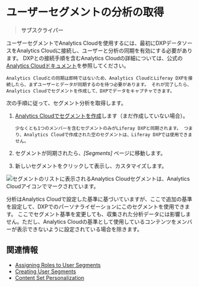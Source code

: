 # ユーザーセグメントの分析の取得

> **サブスクライバー**

ユーザーセグメントでAnalytics Cloudを使用するには、最初にDXPデータソースをAnalytics Cloudに接続し、ユーザーと分析の同期を有効にする必要があります。 DXPとの接続手順を含むAnalytics Cloudの詳細については、公式の[Analytics Cloudドキュメント](https://help.liferay.com/hc/en-us/categories/360000872551)を参照してください。

```{important}
Analytics Cloudとの同期は即時ではないため、Analytics CloudとLiferay DXPを接続したら、まずユーザーとデータが同期するのを待つ必要があります。 それが完了したら、Analytics Cloudでセグメントを作成して、DXPでデータをキャプチャできます。
```

次の手順に従って、セグメント分析を取得します。

1.  [Analytics Cloudでセグメントを作成](https://help.liferay.com/hc/en-us/articles/360006947671-Creating-Segments)します（まだ作成していない場合）。

    ```{note}
    少なくとも1つのメンバーを含むセグメントのみがLiferay DXPと同期されます。 つまり、Analytics Cloudで作成された空のセグメントは、Liferay DXPでは使用できません。
    ```

2.  セグメントが同期されたら、*[Segments]* ページに移動します。

3.  新しいセグメントをクリックして表示し、カスタマイズします。

![セグメントのリストに表示されるAnalytics Cloudセグメントは、Analytics Cloudアイコンでマークされています。](./getting-analytics-for-user-segments/images/01.png)

分析はAnalytics Cloudで設定した基準に基づいていますが、ここで追加の基準を設定して、DXPでのパーソナライゼーションにこのセグメントを使用できます。 ここでセグメント基準を変更しても、収集された分析データには影響しません。ただし、Analytics Cloudの基準として使用しているコンテンツをメンバーが表示できないように設定されている場合を除きます。

## 関連情報

  - [Assigning Roles to User Segments](../../../users-and-permissions/roles-and-permissions/assigning-roles-to-user-segments.md)
  - [Creating User Segments](./creating-and-managing-user-segments.md)
  - [Content Set Personalization](../experience-personalization/content-set-personalization.md)
